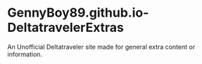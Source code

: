 # GennyBoy89.github.io-DeltatravelerExtras
An Unofficial Deltatraveler site made for general extra content or information.
